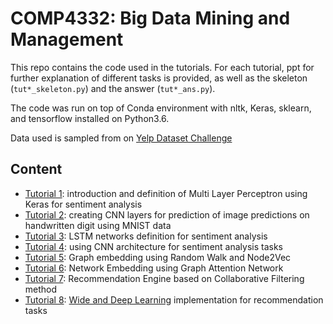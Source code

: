 # COMP4332: Big Data Mining and Management

This repo contains the code used in the tutorials. For each tutorial, ppt for further explanation of different tasks is provided, as well as the skeleton (`tut*_skeleton.py`) and the answer (`tut*_ans.py`).

The code was run on top of Conda environment with nltk, Keras, sklearn, and tensorflow installed on Python3.6.

Data used is sampled from on [Yelp Dataset Challenge](https://www.yelp.com/dataset/challenge)

## Content

- [Tutorial 1](https://github.com/nwihardjo/COMP4332/tree/master/Tutorial%201%20Multi%20Layer%20Perceptron): introduction and definition of Multi Layer Perceptron using Keras for sentiment analysis
- [Tutorial 2](https://github.com/nwihardjo/COMP4332/tree/master/Tutorial%202%20Convolutional%20Neural%20Network): creating CNN layers for prediction of image predictions on handwritten digit using MNIST data
- [Tutorial 3](https://github.com/nwihardjo/COMP4332/tree/master/Tutorial%203%20Recurrent%20Neural%20Network): LSTM networks definition for sentiment analysis
- [Tutorial 4](https://github.com/nwihardjo/COMP4332/tree/master/Tutorial%204%20Convolutional%20Neural%20Network%20for%20Text): using CNN architecture for sentiment analysis tasks
- [Tutorial 5](https://github.com/nwihardjo/COMP4332/tree/master/Tutorial%205%20Graph%20Embedding): Graph embedding using Random Walk and Node2Vec
- [Tutorial 6](https://github.com/nwihardjo/COMP4332/tree/master/Tutorial%206%20Graph%20Attention%20Network): Network Embedding using Graph Attention Network
- [Tutorial 7](https://github.com/nwihardjo/COMP4332/tree/master/Tutorial%207%20CF-based%20Recommendation): Recommendation Engine based on Collaborative Filtering method
- [Tutorial 8](https://github.com/nwihardjo/COMP4332/tree/master/Tutorial%208%20Wide%20%26%20Deep%20Learning): [Wide and Deep Learning](https://arxiv.org/abs/1606.07792) implementation for recommendation tasks
